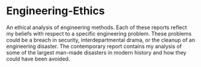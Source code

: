 # Engineering-Ethics
An ethical analysis of engineering methods.
Each of these reports reflect my beliefs with respect to a specific engineering problem.  These problems could be a breach in security, interdepartmental drama, or the cleanup of an engineering disaster.  The contemporary report contains my analysis of some of the largest man-made disasters in modern history and how they could have been avoided.  
